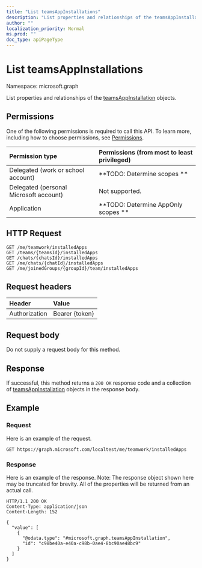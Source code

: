 ```yaml
---
title: "List teamsAppInstallations"
description: "List properties and relationships of the teamsAppInstallation objects."
author: ""
localization_priority: Normal
ms.prod: ""
doc_type: apiPageType
---
```


# List teamsAppInstallations

Namespace: microsoft.graph

List properties and relationships of the [teamsAppInstallation](../resources/teamsappinstallation.md) objects.

## Permissions
One of the following permissions is required to call this API. To learn more, including how to choose permissions, see [Permissions](/concepts/permissions-reference.md).

|Permission type|Permissions (from most to least privileged)|
|:---|:---|
|Delegated (work or school account)|**TODO: Determine scopes **|
|Delegated (personal Microsoft account)|Not supported.|
|Application|**TODO: Determine AppOnly scopes **|

## HTTP Request
<!-- {
  "blockType": "ignored"
}
-->
``` http
GET /me/teamwork/installedApps
GET /teams/{teamsId}/installedApps
GET /chats/{chatsId}/installedApps
GET /me/chats/{chatId}/installedApps
GET /me/joinedGroups/{groupId}/team/installedApps
```

## Request headers
|Header|Value|
|:---|:---|
|Authorization|Bearer {token}|

## Request body
Do not supply a request body for this method.

## Response
If successful, this method returns a `200 OK` response code and a collection of [teamsAppInstallation](../resources/teamsappinstallation.md) objects in the response body.

## Example

### Request
Here is an example of the request.
<!-- {
  "blockType": "request",
  "name": "get_teamsappinstallation"
}
-->
``` http
GET https://graph.microsoft.com/localtest/me/teamwork/installedApps
```

### Response
Here is an example of the response. Note: The response object shown here may be truncated for brevity. All of the properties will be returned from an actual call.
<!-- {
  "blockType": "response",
  "truncated": true,
  "@odata.type": "collection(microsoft.graph.teamsappinstallation)"
}
-->
``` http
HTTP/1.1 200 OK
Content-Type: application/json
Content-Length: 152

{
  "value": [
    {
      "@odata.type": "#microsoft.graph.teamsAppInstallation",
      "id": "c98be40a-e40a-c98b-0ae4-8bc90ae48bc9"
    }
  ]
}
```

